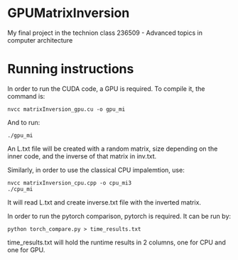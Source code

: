 # GPUMatrixInversion
My final project in the technion class 236509 - Advanced topics in computer architecture

# Running instructions
In order to run the CUDA code, a GPU is required.
To compile it, the command is:
```
nvcc matrixInversion_gpu.cu -o gpu_mi
```
And to run:
```
./gpu_mi
```
An L.txt file will be created with a random matrix, size depending on the inner code, and the inverse of that matrix in inv.txt.

Similarly, in order to use the classical CPU impalemtion, use:
```
nvcc matrixInversion_cpu.cpp -o cpu_mi3
./cpu_mi
```
It will read L.txt and create inverse.txt file with the inverted matrix.

In order to run the pytorch comparison, pytorch is required. It can be run by:
```
python torch_compare.py > time_results.txt
```
time_results.txt will hold the runtime results in 2 columns, one for CPU and one for GPU.

